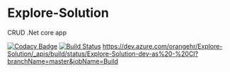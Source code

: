 # Explore-Solution

CRUD .Net core app

[![Codacy Badge](https://api.codacy.com/project/badge/Grade/9f72219786064c4a97767285f1737e10)](https://app.codacy.com/manual/OlegZarevych/Explore-Solution?utm_source=github.com&utm_medium=referral&utm_content=OlegZarevych/Explore-Solution&utm_campaign=Badge_Grade_Dashboard)
[![Build Status](https://travis-ci.org/OlegZarevych/Explore-Solution.svg?branch=master)](https://travis-ci.org/OlegZarevych/Explore-Solution)
https://dev.azure.com/orangehr/Explore-Solution/_apis/build/status/Explore-Solution-dev-as%20-%20CI?branchName=master&jobName=Build
